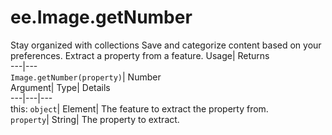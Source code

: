  
#  ee.Image.getNumber
Stay organized with collections  Save and categorize content based on your preferences. 
Extract a property from a feature. Usage| Returns  
---|---  
`Image.getNumber(property)`| Number  
Argument| Type| Details  
---|---|---  
this: `object`| Element| The feature to extract the property from.  
`property`| String| The property to extract.  
